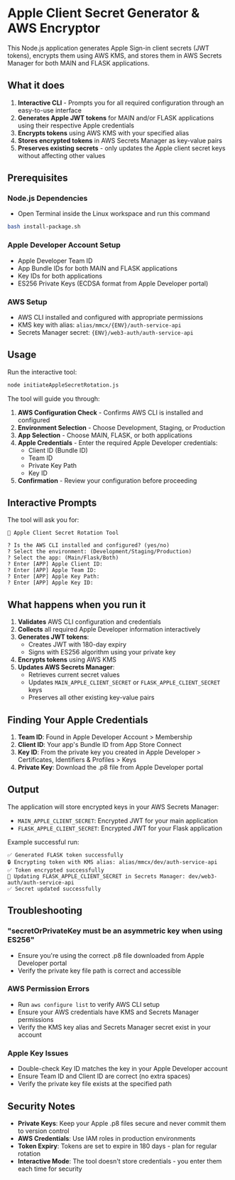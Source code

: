 # Apple Client Secret Generator & AWS Encryptor

This Node.js application generates Apple Sign-in client secrets (JWT tokens), encrypts them using AWS KMS, and stores them in AWS Secrets Manager for both MAIN and FLASK applications.

## What it does

1. **Interactive CLI** - Prompts you for all required configuration through an easy-to-use interface
2. **Generates Apple JWT tokens** for MAIN and/or FLASK applications using their respective Apple credentials
3. **Encrypts tokens** using AWS KMS with your specified alias
4. **Stores encrypted tokens** in AWS Secrets Manager as key-value pairs
5. **Preserves existing secrets** - only updates the Apple client secret keys without affecting other values

## Prerequisites

### Node.js Dependencies
- Open Terminal inside the Linux workspace and run this command
```bash
bash install-package.sh
```

### Apple Developer Account Setup
- Apple Developer Team ID
- App Bundle IDs for both MAIN and FLASK applications  
- Key IDs for both applications
- ES256 Private Keys (ECDSA format from Apple Developer portal)

### AWS Setup
- AWS CLI installed and configured with appropriate permissions
- KMS key with alias: `alias/mmcx/{ENV}/auth-service-api`
- Secrets Manager secret: `{ENV}/web3-auth/auth-service-api`

## Usage

Run the interactive tool:

```bash
node initiateAppleSecretRotation.js
```

The tool will guide you through:

1. **AWS Configuration Check** - Confirms AWS CLI is installed and configured
2. **Environment Selection** - Choose Development, Staging, or Production
3. **App Selection** - Choose MAIN, FLASK, or both applications
4. **Apple Credentials** - Enter the required Apple Developer credentials:
   - Client ID (Bundle ID)
   - Team ID
   - Private Key Path
   - Key ID
5. **Confirmation** - Review your configuration before proceeding

## Interactive Prompts

The tool will ask you for:

```
🍎 Apple Client Secret Rotation Tool

? Is the AWS CLI installed and configured? (yes/no)
? Select the environment: (Development/Staging/Production)
? Select the app: (Main/Flask/Both)
? Enter [APP] Apple Client ID: 
? Enter [APP] Apple Team ID: 
? Enter [APP] Apple Key Path: 
? Enter [APP] Apple Key ID: 
```

## What happens when you run it

1. **Validates** AWS CLI configuration and credentials
2. **Collects** all required Apple Developer information interactively
3. **Generates JWT tokens**:
   - Creates JWT with 180-day expiry
   - Signs with ES256 algorithm using your private key
4. **Encrypts tokens** using AWS KMS
5. **Updates AWS Secrets Manager**:
   - Retrieves current secret values
   - Updates `MAIN_APPLE_CLIENT_SECRET` or `FLASK_APPLE_CLIENT_SECRET` keys
   - Preserves all other existing key-value pairs

## Finding Your Apple Credentials

1. **Team ID**: Found in Apple Developer Account > Membership
2. **Client ID**: Your app's Bundle ID from App Store Connect
3. **Key ID**: From the private key you created in Apple Developer > Certificates, Identifiers & Profiles > Keys
4. **Private Key**: Download the .p8 file from Apple Developer portal

## Output

The application will store encrypted keys in your AWS Secrets Manager:

- `MAIN_APPLE_CLIENT_SECRET`: Encrypted JWT for your main application
- `FLASK_APPLE_CLIENT_SECRET`: Encrypted JWT for your Flask application

Example successful run:
```
✅ Generated FLASK token successfully
🔒 Encrypting token with KMS alias: alias/mmcx/dev/auth-service-api
✅ Token encrypted successfully
📝 Updating FLASK_APPLE_CLIENT_SECRET in Secrets Manager: dev/web3-auth/auth-service-api
✅ Secret updated successfully
```

## Troubleshooting

### "secretOrPrivateKey must be an asymmetric key when using ES256"
- Ensure you're using the correct .p8 file downloaded from Apple Developer portal
- Verify the private key file path is correct and accessible

### AWS Permission Errors
- Run `aws configure list` to verify AWS CLI setup
- Ensure your AWS credentials have KMS and Secrets Manager permissions
- Verify the KMS key alias and Secrets Manager secret exist in your account

### Apple Key Issues
- Double-check Key ID matches the key in your Apple Developer account
- Ensure Team ID and Client ID are correct (no extra spaces)
- Verify the private key file exists at the specified path

## Security Notes

- **Private Keys**: Keep your Apple .p8 files secure and never commit them to version control
- **AWS Credentials**: Use IAM roles in production environments
- **Token Expiry**: Tokens are set to expire in 180 days - plan for regular rotation
- **Interactive Mode**: The tool doesn't store credentials - you enter them each time for security
